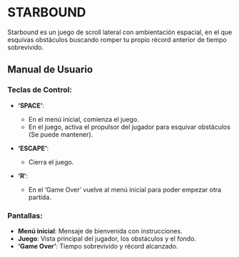 # STARBOUND
Starbound es un juego de scroll lateral con ambientación espacial, en el que esquivas obstáculos buscando romper tu propio récord anterior de tiempo sobrevivido.

## Manual de Usuario

### Teclas de Control:
- **‘SPACE’**:
  - En el menú inicial, comienza el juego.
  - En el juego, activa el propulsor del jugador para esquivar obstáculos (Se puede mantener).
  
- **‘ESCAPE’**:
  - Cierra el juego.
  
- **‘R’**:
  - En el ‘Game Over’ vuelve al menú inicial para poder empezar otra partida.

### Pantallas:
- **Menú inicial**: Mensaje de bienvenida con instrucciones.
- **Juego**: Vista principal del jugador, los obstáculos y el fondo.
- **‘Game Over’**: Tiempo sobrevivido y récord alcanzado.


